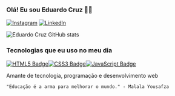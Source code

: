 ### Olá! Eu sou Eduardo Cruz 🙋‍♂️

[![Instagram](https://img.shields.io/badge/Instagram-%40euduardev-%23bc2a8d?logo=instagram&logoColor=white)](https://www.instagram.com/euduardev/)
[![LinkedIn](https://img.shields.io/badge/LinkedIn-Eduardo%20Cruz-blue?logo=linkedin&logoColor=white&style=flat-square)](https://www.linkedin.com/in/eduardo-cruz-929a01305)

![Eduardo Cruz GitHub stats](https://github-readme-stats.vercel.app/api?username=eduardev7&show_icons=true&theme=dracula)

### Tecnologias que eu uso no meu dia

[![HTML5 Badge](https://img.shields.io/badge/-HTML5-orange?style=for-the-badge&logo=html5)](https://developer.mozilla.org/en-US/docs/Web/HTML)[![CSS3 Badge](https://img.shields.io/badge/-CSS3-blue?style=for-the-badge&logo=css3)](https://developer.mozilla.org/en-US/docs/Web/CSS)[![JavaScript Badge](https://img.shields.io/badge/-JavaScript-yellow?style=for-the-badge&logo=javascript)](https://developer.mozilla.org/en-US/docs/Web/JavaScript)

Amante de tecnologia, programação e desenvolvimento web

    "Educação é a arma para melhorar o mundo." - Malala Yousafza
